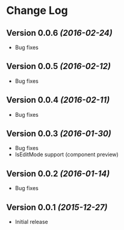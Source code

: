 Change Log
==========

Version 0.0.6 *(2016-02-24)*
----------------------------

 * Bug fixes


Version 0.0.5 *(2016-02-12)*
----------------------------

 * Bug fixes


Version 0.0.4 *(2016-02-11)*
----------------------------

 * Bug fixes


Version 0.0.3 *(2016-01-30)*
----------------------------

 * Bug fixes
 * IsEditMode support (component preview)


Version 0.0.2 *(2016-01-14)*
----------------------------

 * Bug fixes


Version 0.0.1 *(2015-12-27)*
----------------------------

 * Initial release
